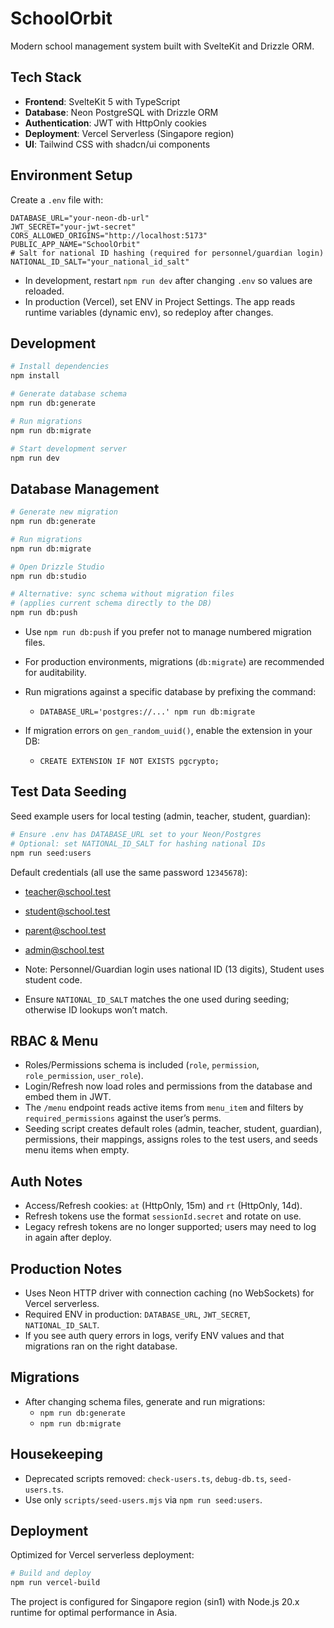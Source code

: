 # SchoolOrbit

Modern school management system built with SvelteKit and Drizzle ORM.

## Tech Stack

- **Frontend**: SvelteKit 5 with TypeScript
- **Database**: Neon PostgreSQL with Drizzle ORM
- **Authentication**: JWT with HttpOnly cookies
- **Deployment**: Vercel Serverless (Singapore region)
- **UI**: Tailwind CSS with shadcn/ui components

## Environment Setup

Create a `.env` file with:

```env
DATABASE_URL="your-neon-db-url"
JWT_SECRET="your-jwt-secret"
CORS_ALLOWED_ORIGINS="http://localhost:5173"
PUBLIC_APP_NAME="SchoolOrbit"
# Salt for national ID hashing (required for personnel/guardian login)
NATIONAL_ID_SALT="your_national_id_salt"
```

- In development, restart `npm run dev` after changing `.env` so values are reloaded.
- In production (Vercel), set ENV in Project Settings. The app reads runtime variables (dynamic env), so redeploy after changes.

## Development

```sh
# Install dependencies
npm install

# Generate database schema
npm run db:generate

# Run migrations
npm run db:migrate

# Start development server
npm run dev
```

## Database Management

```sh
# Generate new migration
npm run db:generate

# Run migrations
npm run db:migrate

# Open Drizzle Studio
npm run db:studio

# Alternative: sync schema without migration files
# (applies current schema directly to the DB)
npm run db:push
```

- Use `npm run db:push` if you prefer not to manage numbered migration files.
- For production environments, migrations (`db:migrate`) are recommended for auditability.

- Run migrations against a specific database by prefixing the command:
  - `DATABASE_URL='postgres://...' npm run db:migrate`
- If migration errors on `gen_random_uuid()`, enable the extension in your DB:
  - `CREATE EXTENSION IF NOT EXISTS pgcrypto;`

## Test Data Seeding

Seed example users for local testing (admin, teacher, student, guardian):

```sh
# Ensure .env has DATABASE_URL set to your Neon/Postgres
# Optional: set NATIONAL_ID_SALT for hashing national IDs
npm run seed:users
```

Default credentials (all use the same password `12345678`):

- teacher@school.test
- student@school.test
- parent@school.test
- admin@school.test

- Note: Personnel/Guardian login uses national ID (13 digits), Student uses student code.
- Ensure `NATIONAL_ID_SALT` matches the one used during seeding; otherwise ID lookups won’t match.

## RBAC & Menu

- Roles/Permissions schema is included (`role`, `permission`, `role_permission`, `user_role`).
- Login/Refresh now load roles and permissions from the database and embed them in JWT.
- The `/menu` endpoint reads active items from `menu_item` and filters by `required_permissions` against the user’s perms.
- Seeding script creates default roles (admin, teacher, student, guardian), permissions, their mappings, assigns roles to the test users, and seeds menu items when empty.

## Auth Notes

- Access/Refresh cookies: `at` (HttpOnly, 15m) and `rt` (HttpOnly, 14d).
- Refresh tokens use the format `sessionId.secret` and rotate on use.
- Legacy refresh tokens are no longer supported; users may need to log in again after deploy.

## Production Notes

- Uses Neon HTTP driver with connection caching (no WebSockets) for Vercel serverless.
- Required ENV in production: `DATABASE_URL`, `JWT_SECRET`, `NATIONAL_ID_SALT`.
- If you see auth query errors in logs, verify ENV values and that migrations ran on the right database.

## Migrations

- After changing schema files, generate and run migrations:
  - `npm run db:generate`
  - `npm run db:migrate`

## Housekeeping

- Deprecated scripts removed: `check-users.ts`, `debug-db.ts`, `seed-users.ts`.
- Use only `scripts/seed-users.mjs` via `npm run seed:users`.

## Deployment

Optimized for Vercel serverless deployment:

```sh
# Build and deploy
npm run vercel-build
```

The project is configured for Singapore region (sin1) with Node.js 20.x runtime for optimal performance in Asia.

